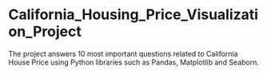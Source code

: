 # California_Housing_Price_Visualization_Project
The project answers 10 most important questions related to California House Price using Python libraries such as Pandas, Matplotlib and Seaborn.
